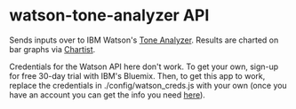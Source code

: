 # watson-tone-analyzer API

Sends inputs over to IBM Watson's <a href="https://www.ibm.com/watson/developercloud/tone-analyzer.html">Tone Analyzer</a>. Results are charted on bar graphs via <a href="https://gionkunz.github.io/chartist-js/">Chartist</a>.

Credentials for the Watson API here don't work. To get your own, sign-up for free 30-day trial with IBM's Bluemix. Then, to get this app to work, replace the credentials in ./config/watson_creds.js with your own (once you have an account you can get the info you need <a href="https://www.ibm.com/watson/developercloud/doc/common/getting-started-credentials.html">here</a>).

